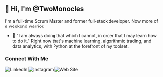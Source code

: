 ## 👋 Hi, I'm @TwoMonocles
I'm a full-time Scrum Master and former full-stack developer. Now more of a weekend warrior.

- 🌱 "I am always doing that which I cannot, in order that I may learn how to do it." Right now that's machine learning, algorithmic trading, and data analytics, with Python at the forefront of my toolset. 

### Connect With Me

[<img align="left" alt="LinkedIn" src="https://img.shields.io/badge/LinkedIn-0077B5?style=for-the-badge&logo=linkedin&logoColor=white"/>](https://www.linkedin.com/in/hireshaun)
[<img align="left" alt="Instagram" src="https://img.shields.io/badge/Instagram-E4405F?style=for-the-badge&logo=instagram&logoColor=white"/>](https://www.instagram.com/joefission/)
[<img align="left" alt="Web Site" src="https://img.shields.io/badge/Wordpress-21759B?style=for-the-badge&logo=wordpress&logoColor=white"/>](https://www.shaun-taylor.com)



